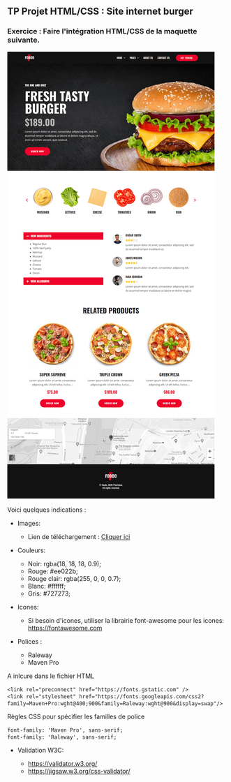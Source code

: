 ## TP Projet HTML/CSS : Site internet burger
### Exercice  : Faire l'intégration HTML/CSS de la maquette suivante.


![Maquette à reproduire](https://github.com/techmindconsulting/workshop-maquette/raw/main/maquette_restaurant.png)

Voici quelques indications :

- Images: 
     - Lien de téléchargement : [Cliquer ici](https://github.com/techmindconsulting/workshop-css/raw/main/tp-projet/images_burger_website.zip)
 
- Couleurs: 

    - Noir: rgba(18, 18, 18, 0.9);
    - Rouge: #ee022b;
    - Rouge clair: rgba(255, 0, 0, 0.7);
    - Blanc: #ffffff;
    - Gris: #727273;

- Icones:

    - Si besoin d'icones, utiliser la librairie font-awesome pour les icones: https://fontawesome.com

- Polices : 
    - Raleway 
    - Maven Pro
 
A inlcure dans le fichier HTML

```
<link rel="preconnect" href="https://fonts.gstatic.com" />
<link rel="stylesheet" href="https://fonts.googleapis.com/css2?family=Maven+Pro:wght@400;900&family=Raleway:wght@900&display=swap"/>
``` 

Règles CSS pour spécifier les familles de police

```
font-family: 'Maven Pro', sans-serif;
font-family: 'Raleway', sans-serif;
```

- Validation W3C:

    - https://validator.w3.org/
    - https://jigsaw.w3.org/css-validator/

